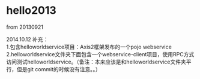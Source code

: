 hello2013
=========

from 20130921


2014.10.12  补充：<br/>
  1.包含helloworldservice项目：Axis2框架发布的一个pojo webservice<br/>
  2.helloworldservice文件夹下面包含一个webservice-client项目，使用RPC方式访问测试helloworldservice。（备注：本来应该是和helloworldservice文件夹平行，但是git commit的时候没有注意。。）
